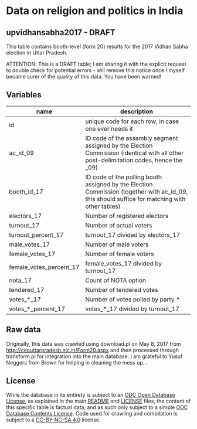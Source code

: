 # Data on religion and politics in India 

## upvidhansabha2017 - DRAFT

This table contains booth-level (form 20) results for the 2017 Vidhan Sabha election in Uttar Pradesh.

ATTENTION: This is a DRAFT table; I am sharing it with the explicit request to double check for potential errors - will remove this notice once I myself became surer of the quality of this data. You have been warned!

## Variables

name | description
--- | ---
id | unique code for each row, in case one ever needs it
ac_id_09 | ID code of the assembly segment assigned by the Election Commission (identical with all other post-delimitation codes, hence the _09)
booth_id_17 | ID code of the polling booth assigned by the Election Commission (together with ac_id_09, this should suffice for matching with other tables)
electors_17 | Number of registered electors
turnout_17 | Number of actual voters
turnout_percent_17 | turnout_17 divided by electors_17
male_votes_17 | Number of male voters
female_votes_17 | Number of female voters
female_votes_percent_17 | female_votes_17 divided by turnout_17
nota_17 | Count of NOTA option
tendered_17 | Number of tendered votes
votes_*_17 | Number of votes polled by party *
votes_*_percent_17 | votes_*_17 divided by turnout_17

## Raw data

Originally, this data was crawled using download.pl on May 8, 2017 from http://ceouttarpradesh.nic.in/Form20.aspx and then processed through transform.pl for integration into the main database. I am grateful to Yusuf Neggers from Brown for helping in cleaning the mess up...

## License

While the database in its entirety is subject to an [ODC Open Database License](http://opendatacommons.org/licenses/odbl/), as explained in the main [README](https://github.com/raphael-susewind/india-religion-politics/blob/master/README.md) and [LICENSE](https://github.com/raphael-susewind/india-religion-politics/blob/master/LICENSE.md) files, the content of this specific table is factual data, and as such only subject to a simple [ODC Database Contents License](http://opendatacommons.org/licenses/dbcl/). Code used for crawling and compilation is subject to a [CC-BY-NC-SA 4.0](https://creativecommons.org/licenses/by-nc-sa/4.0/) license.

